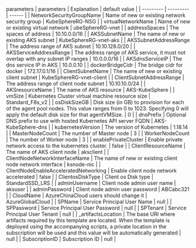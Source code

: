 parameters
|	parameters	|	Explanation		|	default value	|
| --------- | --------- | ------ |
| NetworkSecurityGroupName | Name of new or existing network security group |  KubeSphereRG-NSG |
| virtualNetworkName | Name of new or existing virtual network | ubeSphereRG-vnet |
| addressSpaces | The spaces of address | 10.10.0.0/16 |
| AKSSubnetName | The name of new or existing AKS subnet | KubeSphereRG-vnet-aks |
| AKSSubnetAddressRange | The address range of AKS subnet | 10.10.128.0/20 |
| AKSServiceAddressRange | The address range of AKS service, it must not overlap with any subnet IP ranges | 10.0.0.0/16 |
| AKSdnsServiceIP | The dns  service IP in AKS | 10.0.0.10 |
| dockerBridgeCidr | The bridge cidr for docker | 172.17.0.1/16 |
| ClientSubnetName | The name of new or existing client subnet | KubeSphereRG-vnet-client |
| ClientSubnetAddressRange | The address range of client node subnet | 10.10.10.0/24 |
| AKSresourceName | The name of AKS resource | AKS-KubeSphere |
| vmSize | Kubernetes Cluster virtual machine resource size | Standard_F8s_v2 |
| osDiskSizeGB | Disk size (in GB) to provision for each of the agent pool nodes. This value ranges from 0 to 1023. Specifying 0 will apply the default disk size for that agentVMSize. | 0 |
| dnsPrefix | Optional DNS prefix to use with hosted Kubernetes API server FQDN | AKS-KubeSphere-dns |
| kubernetesVersion | The version of Kubernetes | 1.18.14 |
| MasterNodeCount | The number of Master node | 3 |
| WorkerNodeCount | The number of Worker node | 3 |
| enablePrivateCluster | Enable private network access to the kubernetes cluster. | false |
| ClientResourceName | The name of AKS client node | aksclient |
| ClientNodeNetworkInterfaceName | The name of new or existing client node network interface | ksnode-nic |
| ClientNodeEnableAcceleratedNetworking | Enable client node network accelerated | false |
| ClientosDiskType | Client os Disk type | StandardSSD_LRS |
| adminUsername | Client node admin user name | aksuser |
| adminPassword | Client node admin user password | ABCabc321 |
| CloudName | AzureChinaCloud users should change it | AzureGlobalCloud |
| SPName | Service Principal User Name | null |
| SPPassword | Service Principal User Password | null |
| SPTenant | Service Principal User Tenant | null |
| _artifactsLocation | The base URI where artifacts required by this template are located. When the template is deployed using the accompanying scripts, a private location in the subscription will be used and this value will be automatically generated | null |
| SubscriptionID | Subscription ID | null |